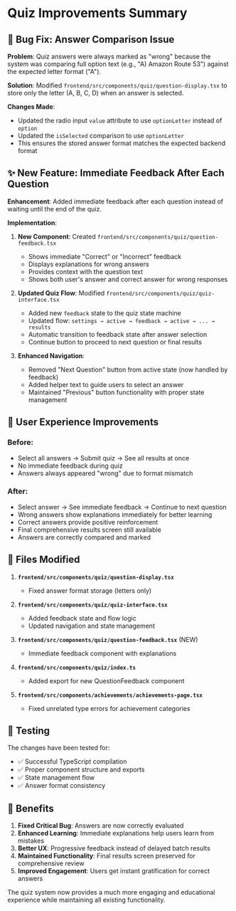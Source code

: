 # Quiz Improvements Summary

## 🐛 Bug Fix: Answer Comparison Issue

**Problem**: Quiz answers were always marked as "wrong" because the system was comparing full option text (e.g., "A) Amazon Route 53") against the expected letter format ("A").

**Solution**: Modified `frontend/src/components/quiz/question-display.tsx` to store only the letter (A, B, C, D) when an answer is selected.

**Changes Made**:
- Updated the radio input `value` attribute to use `optionLetter` instead of `option`
- Updated the `isSelected` comparison to use `optionLetter`
- This ensures the stored answer format matches the expected backend format

## ✨ New Feature: Immediate Feedback After Each Question

**Enhancement**: Added immediate feedback after each question instead of waiting until the end of the quiz.

**Implementation**:
1. **New Component**: Created `frontend/src/components/quiz/question-feedback.tsx`
   - Shows immediate "Correct" or "Incorrect" feedback
   - Displays explanations for wrong answers
   - Provides context with the question text
   - Shows both user's answer and correct answer for wrong responses

2. **Updated Quiz Flow**: Modified `frontend/src/components/quiz/quiz-interface.tsx`
   - Added new `feedback` state to the quiz state machine
   - Updated flow: `settings → active → feedback → active → ... → results`
   - Automatic transition to feedback state after answer selection
   - Continue button to proceed to next question or final results

3. **Enhanced Navigation**:
   - Removed "Next Question" button from active state (now handled by feedback)
   - Added helper text to guide users to select an answer
   - Maintained "Previous" button functionality with proper state management

## 🎯 User Experience Improvements

### Before:
- Select all answers → Submit quiz → See all results at once
- No immediate feedback during quiz
- Answers always appeared "wrong" due to format mismatch

### After:
- Select answer → See immediate feedback → Continue to next question
- Wrong answers show explanations immediately for better learning
- Correct answers provide positive reinforcement
- Final comprehensive results screen still available
- Answers are correctly compared and marked

## 📁 Files Modified

1. **`frontend/src/components/quiz/question-display.tsx`**
   - Fixed answer format storage (letters only)

2. **`frontend/src/components/quiz/quiz-interface.tsx`**
   - Added feedback state and flow logic
   - Updated navigation and state management

3. **`frontend/src/components/quiz/question-feedback.tsx`** (NEW)
   - Immediate feedback component with explanations

4. **`frontend/src/components/quiz/index.ts`**
   - Added export for new QuestionFeedback component

5. **`frontend/src/components/achievements/achievements-page.tsx`**
   - Fixed unrelated type errors for achievement categories

## 🧪 Testing

The changes have been tested for:
- ✅ Successful TypeScript compilation
- ✅ Proper component structure and exports
- ✅ State management flow
- ✅ Answer format consistency

## 🚀 Benefits

1. **Fixed Critical Bug**: Answers are now correctly evaluated
2. **Enhanced Learning**: Immediate explanations help users learn from mistakes
3. **Better UX**: Progressive feedback instead of delayed batch results
4. **Maintained Functionality**: Final results screen preserved for comprehensive review
5. **Improved Engagement**: Users get instant gratification for correct answers

The quiz system now provides a much more engaging and educational experience while maintaining all existing functionality.